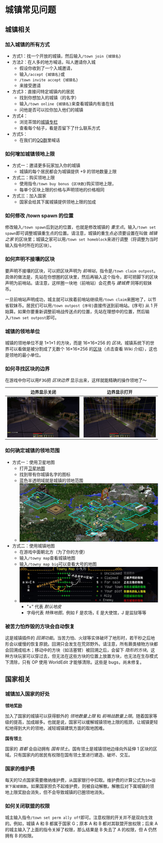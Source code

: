# 城镇常见问题

## 城镇相关

### 加入城镇的所有方式

* 方式1：找一个开放的城镇，然后输入`/town join {城镇名}`
* 方法2：在人多的地方喊话，叫人邀请你入城
  * 假设你收到了一个入城邀请，
  * 输入`/accept {城镇名}`或
  * `/town invite accept {城镇名}`
  * 来接受邀请
* 方式3：直接问特定城镇内的居民
  * 找到你想加入的城镇（的名字）
  * 输入`/town online {城镇名}`来查看城镇内有谁在线
  * 问他是否可以拉你加入他们的城镇
* 方式4：
  * 浏览茶馆的[城镇专栏](https://bbs.mimaru.me/t/towns)
  * 查看每个帖子，看是否留下了什么联系方式
* 方式5：
  * 在我们的[QQ群](http://shang.qq.com/wpa/qunwpa?idkey=6bf79ba005ae8c932177afa1f64ac96d0e6bf7c59f8c393b0f9ef8f3f69d6f15)里喊话

### 如何增加城镇领地上限

* 方式一：邀请更多玩家加入你的城镇
  * 城镇的每个居民都会为城镇提供 +9 的领地数量上限
* 方式二：购买领地上限
  * 使用指令`/town buy bonus {区块数}`购买领地上限，
  * 每单个区块上限的价格与声明领地的价格相同
* 方式三：加入国家
  * 国家会给其下属城镇提供领地上限的加成

### 如何修改 /town spawn 的位置

修改输入`/town spawn`后到达的位置，也就是修改城镇的 *重生点*。输入`/town set spawn`即可调整城镇重生点的位置。请注意，城镇的重生点必须要设置在叫做 *城镇之家* 的区块里；城镇之家可以用`/town set homeblock`来进行调整（将调整为当时输入指令时所在的区块）。

### 如何声明不接壤的区块

要声明不接壤的区块，可以把区块声明为 *前哨站*，指令是`/town claim outpost`。具体的做法是，先站在你想圈的区块里，然后再输入这个指令，即可把脚下的区块声明为前哨站。请注意，这样圈一块地（前哨站）会花费与 *建城费* 同等的软妹币。

一旦前哨站声明成功，城主就可以挨着前哨站继续用`/town claim`来圈地了，以节省软妹币。居民们可以用`/town outpost {序号}`直接传送到前哨站。{序号} 从 1 开始算。如果你要重新调整前哨战传送点的位置，先站在理想中的位置，然后输入`/town set outpost`即可。

### 城镇的领地单位

城镇的领地单位不是 1×1×1 的方块，而是 16×16×256 的 *区块*。城镇系统下的世界可以看做是被分割成了无数个 16×16×256 的[区块](https://minecraft-zh.gamepedia.com/%E5%8C%BA%E5%9D%97)（点击查看 Wiki 介绍），这也是领地的最小单位。

### 如何寻找区块的边界

在游戏中你可以用<kbd>F3</kbd><kbd>G</kbd>把 *区块边界* 显示出来，这样就能精确的操作领地了～

| 边界显示关闭 | 边界显示打开 |
| - | - |
| ![边界显示关闭](../assets/images/plugins/towny-chunk-border-off.jpg ':size=400') | ![边界显示打开](../assets/images/plugins/towny-chunk-border-on.jpg ':size=400') |

### 如何确定城镇的领地范围

* 方式一：使用卫星地图
  * 打开[卫星地图](http://map.mimaru.me:8123/)
  * 找到带有你城镇名字的图标
  * 蓝色半透明域就是城镇的领地范围
  * ![卫星地图](../assets/images/plugins/dynmap-kong.png ':size=400')
* 方式二：使用城镇地图
  * 在游戏中面朝北方（为了你的方便）
  * 输入`/towny map`查看城镇地图
  * 输入`/towny map big`可以查看大号的地图
  * ![城镇地图](../assets/images/plugins/towny-map.jpg)
    * "+" 代表 *默认地皮*
    * 字母代表 *特殊地图*，例如 F 是农场，E 是大使馆，J 是监狱等等

### 被苦力怕炸毁的方块会自动恢复

这是城镇插件的 *回溯功能*。当苦力怕、火球等实体破坏了地形时，若干秒之后地形会以缓慢的恢复原貌。回溯只会发生在荒郊野外。请注意，所有蕨类植物方块都会回溯成枯木；移动中的方块（如活塞臂）被回溯之后，会留下 *隐形的方块*。这种方块玩家可以穿过去，但无法在这些方块的位置上放置方块，也无法在生存模式下清除，只有 OP 使用 WorldEdit 才能够清除。这些是 bugs，尚未修复。

## 国家相关

### 城镇加入国家的好处

**领地奖励**

加入了国家的城镇可以获得额外的 *领地数量上限* 和 *前哨战数量上限*。随着国家等级的提高，加成越多。也就是说，国家可以缓解城镇领地上限的瓶颈，让城镇更轻松地得到大片的领地，减轻城镇建筑方面的取地困难。

**国有领土**

国家的 *首都* 会自动拥有 *国有领土*。国有领土是城镇领地边缘向外延伸 1 区块的区域。只有国家内的居民有权限在国有领土里进行建造、破坏、交互。

### 国家的维护费

每天的12点国家需要缴纳维护费，从国家银行中扣取。维护费的计算公式为`10×国家下属城镇数`。如果国家担负不起维护费，则被自动解散。解散后对下属城镇的领地上限奖励会消失，但不会导致城镇的已圈领地消失。

### 如何关闭联盟的权限

城主输入指令`/town set perm ally off`即可。注意权限的开关并不是双向生效的。例如，城镇 A 和 B 都属于国家 G；原本 A 和 B 都对其联盟开放权限；后来 A 的城主输入了上面的指令关掉了权限，那么结果是 B 失去了 A 的权限，但 A 仍然拥有 B 的权限。
